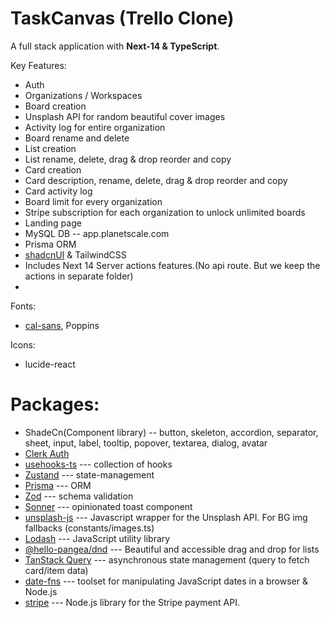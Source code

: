 # TaskCanvas (Trello Clone)

A full stack application with **Next-14 & TypeScript**.

Key Features:
- Auth
- Organizations / Workspaces
- Board creation
- Unsplash API for random beautiful cover images
- Activity log for entire organization
- Board rename and delete
- List creation
- List rename, delete, drag & drop reorder and copy
- Card creation
- Card description, rename, delete, drag & drop reorder and copy
- Card activity log
- Board limit for every organization
- Stripe subscription for each organization to unlock unlimited boards
- Landing page
- MySQL DB -- app.planetscale.com
- Prisma ORM
- [shadcnUI](https://ui.shadcn.com/docs/installation/next) & TailwindCSS
- Includes Next 14 Server actions features.(No api route. But we keep the actions in separate folder)
-

Fonts:
- [cal-sans](https://github.com/calcom/font), Poppins

Icons:
- lucide-react

# Packages:
- ShadeCn(Component library) -- button, skeleton, accordion, separator, sheet, input, label, tooltip, popover, textarea, dialog, avatar
- [Clerk Auth](https://clerk.com/solutions/nextjs-authentication)
- [usehooks-ts](https://usehooks-ts.com/) --- collection of hooks
- [Zustand](https://github.com/pmndrs/zustand) --- state-management
- [Prisma](https://www.prisma.io/docs/getting-started) --- ORM
- [Zod](https://zod.dev/) --- schema validation
- [Sonner](https://emilkowal.ski/ui/building-a-toast-component) --- opinionated toast component
- [unsplash-js](https://www.npmjs.com/package/unsplash-js) --- Javascript wrapper for the Unsplash API. For BG img fallbacks (constants/images.ts)
- [Lodash](https://lodash.com/) --- JavaScript utility library
- [@hello-pangea/dnd](https://www.npmjs.com/package/@hello-pangea/dnd) --- Beautiful and accessible drag and drop for lists
- [TanStack Query](https://tanstack.com/query/v4) --- asynchronous state management (query to fetch card/item data)
- [date-fns](https://github.com/date-fns/date-fns#readme) --- toolset for manipulating JavaScript dates in a browser & Node.js
- [stripe](https://stripe.com/docs/js) ---  Node.js library for the Stripe payment API.
